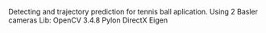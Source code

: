 Detecting and trajectory prediction for tennis ball aplication. 
Using 2 Basler cameras
Lib:
OpenCV 3.4.8
Pylon
DirectX
Eigen
